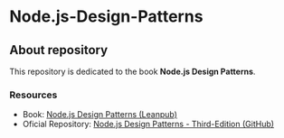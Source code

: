 # Node.js-Design-Patterns

## About repository

This repository is dedicated to the book **Node.js Design Patterns**.

### Resources

- Book: [Node.js Design Patterns (Leanpub)]([https://leanpub.com/construindo-apis-testaveis-com-nodejs](https://www.packtpub.com/en-us/product/nodejs-design-patterns-9781839214110))
- Oficial Repository: [Node.js Design Patterns - Third-Edition (GitHub)]([https://github.com/waldemarnt/building-testable-apis-with-nodejs](https://github.com/PacktPublishing/Node.js-Design-Patterns-Third-Edition?tab=readme-ov-file))

